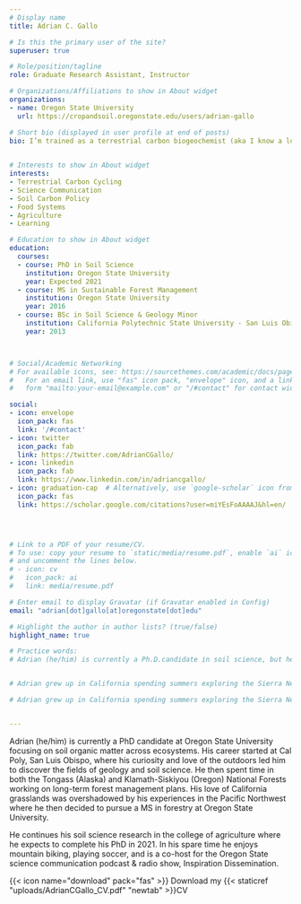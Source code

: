 ```yaml
---
# Display name
title: Adrian C. Gallo

# Is this the primary user of the site?
superuser: true

# Role/position/tagline
role: Graduate Research Assistant, Instructor

# Organizations/Affiliations to show in About widget
organizations:
- name: Oregon State University
  url: https://cropandsoil.oregonstate.edu/users/adrian-gallo

# Short bio (displayed in user profile at end of posts)
bio: I’m trained as a terrestrial carbon biogeochemist (aka I know a lot about dirt). I’m currently exploring science communication and climate change policy through an environmental justice framework as a future career. When not science-ing you can find me running, mountain biking, or playing soccer.
 

# Interests to show in About widget
interests:
- Terrestrial Carbon Cycling
- Science Communication
- Soil Carbon Policy
- Food Systems
- Agriculture
- Learning

# Education to show in About widget
education:
  courses:
  - course: PhD in Soil Science
    institution: Oregon State University
    year: Expected 2021
  - course: MS in Sustainable Forest Management
    institution: Oregon State University
    year: 2016
  - course: BSc in Soil Science & Geology Minor
    institution: California Polytechnic State University - San Luis Obispo
    year: 2013



# Social/Academic Networking
# For available icons, see: https://sourcethemes.com/academic/docs/page-builder/#icons
#   For an email link, use "fas" icon pack, "envelope" icon, and a link in the
#   form "mailto:your-email@example.com" or "/#contact" for contact widget.

social:
- icon: envelope
  icon_pack: fas
  link: '/#contact'
- icon: twitter
  icon_pack: fab
  link: https://twitter.com/AdrianCGallo/
- icon: linkedin
  icon_pack: fab
  link: https://www.linkedin.com/in/adriancgallo/
- icon: graduation-cap  # Alternatively, use `google-scholar` icon from `ai` icon pack
  icon_pack: fas
  link: https://scholar.google.com/citations?user=miYEsFoAAAAJ&hl=en/




# Link to a PDF of your resume/CV.
# To use: copy your resume to `static/media/resume.pdf`, enable `ai` icons in `params.toml`, 
# and uncomment the lines below.
# - icon: cv
#   icon_pack: ai
#   link: media/resume.pdf

# Enter email to display Gravatar (if Gravatar enabled in Config)
email: "adrian[dot]gallo[at]oregonstate[dot]edu"

# Highlight the author in author lists? (true/false)
highlight_name: true

# Practice words: 
# Adrian (he/him) is currently a Ph.D.candidate in soil science, but he does not want to be a soil scientist. It's not for lack of interest. Soils are  undervalued ecosystems that benefit society. Unfortunately, society face problems that are far greater than soils which he's [written about](https://acsess.onlinelibrary.wiley.com/doi/full/10.1002/saj2.20210). Adrian wants his future career to focus on improving society so that he leaves the Earth in better shape than when he entered it. 


# Adrian grew up in California spending summers exploring the Sierra Nevada mountains. Those ecosystems, and the granitic rock outcrops, led him to pursue a degree in soil science with a geology minor at Cal Poly San Luis Obispo. The Learn By Doing motto of Cal Poly led to internships with the USDA Forest Service in both Alaska and Oregon where he analyzed landscapes for a ten-year timber harvesting plan, prepared documents for the NEPA process, and proposed watershed scale action-plans at the with multiple resource benefits. Following his experience with land management agencies, he wanted to be more informed about how soils can better fit within 

# Adrian grew up in California spending summers exploring the Sierra Nevada mountains. Those ecosystems, and the granitic rock outcrops, led him to pursue a degree in soil science with a geology minor at Cal Poly San Luis Obispo. The Learn By Doing motto of Cal Poly led to internships with the USDA Forest Service in both Alaska and Oregon where he was exposed to how soils can better inform land management priorities. Knowing how soils can inform land management decisions, he wanted to continue his soils education in Oregon because of their strong forestry program. He completed his M.Sci. evaluating the biophysical impacts of harvesting, intensive biomass removals, and compaction on soils in the western Cascades. Nearing the time of graduation, his advisor (Jeff Hatten) was awarded a National Science Foundation grant evaluating continental-scale controls on soil organic matter dynamics. He continues this collaboration with the National Ecological Observatory (NEON) network and continues to publish academic articles as part of his dissertation. 


---
```


Adrian (he/him) is currently a PhD candidate at Oregon State University focusing on soil organic matter across ecosystems. His career started at Cal Poly, San Luis Obispo, where his curiosity and love of the outdoors led him to discover the fields of geology and soil science. He then spent time in both the Tongass (Alaska) and Klamath-Siskiyou (Oregon) National Forests working on long-term forest management plans. His love of California grasslands was overshadowed by his experiences in the Pacific Northwest where he then decided to pursue a MS in forestry at Oregon State University. 

He continues his soil science research in the college of agriculture where he expects to complete his PhD in 2021. In his spare time he enjoys mountain biking, playing soccer, and is a co-host for the Oregon State science communication podcast & radio show, Inspiration Dissemination.


{{< icon name="download" pack="fas" >}} Download my {{< staticref "uploads/AdrianCGallo_CV.pdf" "newtab" >}}CV
